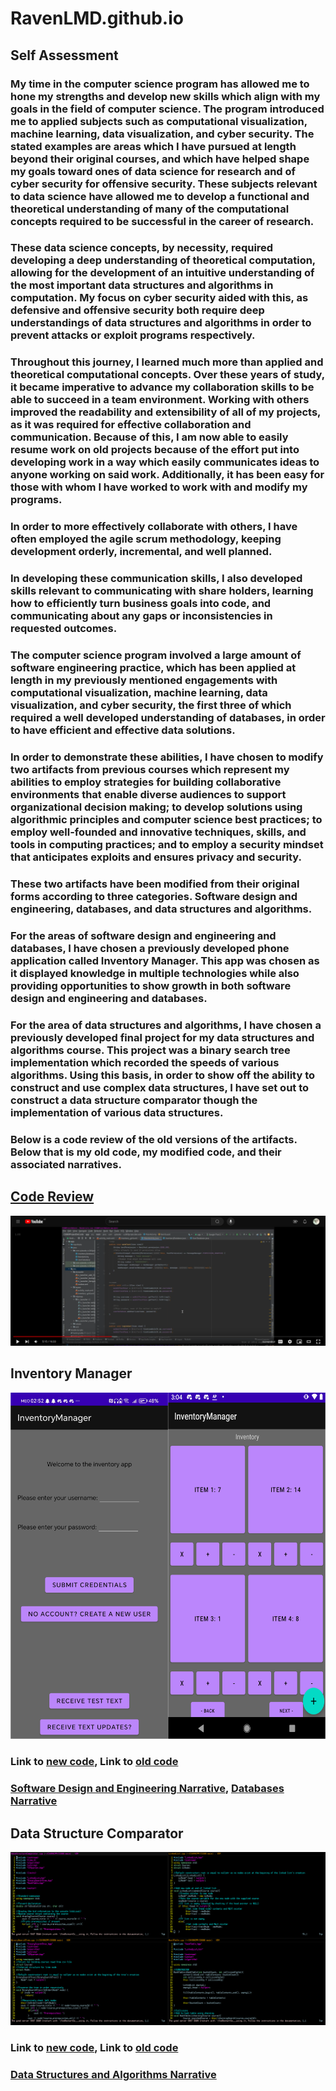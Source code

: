 # RavenLMD.github.io

## Self Assessment

### My time in the computer science program has allowed me to hone my strengths and develop new skills which align with my goals in the field of computer science. The program introduced me to applied subjects such as computational visualization, machine learning, data visualization, and cyber security.  The stated examples are areas which I have pursued at length beyond their original courses, and which have helped shape my goals toward ones of data science for research and of cyber security for offensive security. These subjects relevant to data science have allowed me to develop a functional and theoretical understanding of many of the computational concepts required to be successful in the career of research.

### These data science concepts, by necessity, required developing a deep understanding of theoretical computation, allowing for the development of an intuitive understanding of the most important data structures and algorithms in computation. My focus on cyber security aided with this, as defensive and offensive security both require deep understandings of data structures and algorithms in order to prevent attacks or exploit programs respectively.
                
### Throughout this journey, I learned much more than applied and theoretical computational concepts. Over these years of study, it became imperative to advance my collaboration skills to be able to succeed in a team environment. Working with others improved the readability and extensibility of all of my projects, as it was required for effective collaboration and communication. Because of this, I am now able to easily resume work on old projects because of the effort put into developing work in a way which easily communicates ideas to anyone working on said work. Additionally, it has been easy for those with whom I have worked to work with and modify my programs.

### In order to more effectively collaborate with others, I have often employed the agile scrum methodology, keeping development orderly, incremental, and well planned.

### In developing these communication skills, I also developed skills relevant to communicating with share holders, learning how to efficiently turn business goals into code, and communicating about any gaps or inconsistencies in requested outcomes.

### The computer science program involved a large amount of software engineering practice, which has been applied at length in my previously mentioned engagements with computational visualization, machine learning, data visualization, and cyber security, the first three of which required a well developed understanding of databases, in order to have efficient and effective data solutions.

### In order to demonstrate these abilities, I have chosen to modify two artifacts from previous courses which represent my abilities to employ strategies for building collaborative environments that enable diverse audiences to support organizational decision making; to develop solutions using algorithmic principles and computer science best practices; to employ well-founded and innovative techniques, skills, and tools in computing practices; and to employ a security mindset that anticipates exploits and ensures privacy and security.

### These two artifacts have been modified from their original forms according to three categories. Software design and engineering, databases, and data structures and algorithms.

### For the areas of software design and engineering and databases, I have chosen a previously developed phone application called Inventory Manager. This app was chosen as it displayed knowledge in multiple technologies while also providing opportunities to show growth in both software design and engineering and databases.

### For the area of data structures and algorithms, I have chosen a previously developed final project for my data structures and algorithms course. This project was a binary search tree implementation which recorded the speeds of various algorithms. Using this basis, in order to show off the ability to construct and use complex data structures, I have set out to construct a data structure comparator though the implementation of various data structures.

### Below is a code review of the old versions of the artifacts. Below that is my old code, my modified code, and their associated narratives.


## [Code Review](https://www.youtube.com/watch?v=ZDUXrDazASc)
![Alt text](/Video.png)

## Inventory Manager
![Alt text](/InventoryScreens.png)


### Link to [new code](https://github.com/RavenLMD/InventoryManager), Link to [old code](https://github.com/RavenLMD/CS360)

### [Software Design and Engineering Narrative](Milestone2Narrative.pdf), [Databases Narrative](Milestone4Narrative.pdf)

## Data Structure Comparator
![Alt text](/DataStructureComparatorVim.png)

### Link to [new code](https://github.com/RavenLMD/DataStructureComparator), Link to [old code](https://github.com/RavenLMD/CS300)

### [Data Structures and Algorithms Narrative](Milestone3Narrative.pdf)
